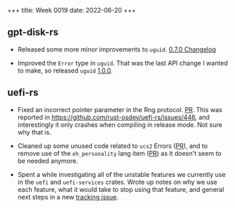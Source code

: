 +++
title: Week 0019
date: 2022-06-20
+++

## gpt-disk-rs

* Released some more minor improvements to `uguid`.
  [0.7.0 Changelog](https://github.com/google/gpt-disk-rs/blob/main/uguid/CHANGELOG.md#070)
  
* Improved the `Error` type in `uguid`. That was the last API change I
  wanted to make, so released `uguid`
  [1.0.0](https://github.com/google/gpt-disk-rs/blob/main/uguid/CHANGELOG.md#100).

## uefi-rs

* Fixed an incorrect pointer parameter in the Rng
  protocol. [PR](https://github.com/rust-osdev/uefi-rs/pull/447). This
  was reported in https://github.com/rust-osdev/uefi-rs/issues/446, and
  interestingly it only crashes when compiling in release mode. Not sure
  why that is.

* Cleaned up some unused code related to `ucs2` Errors
  ([PR](https://github.com/rust-osdev/uefi-rs/pull/450)), and to remove
  use of the `eh_personality` lang item
  ([PR](https://github.com/rust-osdev/uefi-rs/pull/451)) as it doesn't
  seem to be needed anymore.

* Spent a while investigating all of the unstable features we currently
  use in the `uefi` and `uefi-services` crates. Wrote up notes on why we
  use each feature, what it would take to stop using that feature, and
  general next steps in a new [tracking
  issue](https://github.com/rust-osdev/uefi-rs/issues/452).
